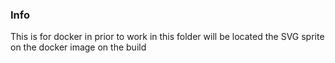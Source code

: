 ### Info
This is for docker in prior to work in this folder will be located the SVG sprite on the docker image on the build